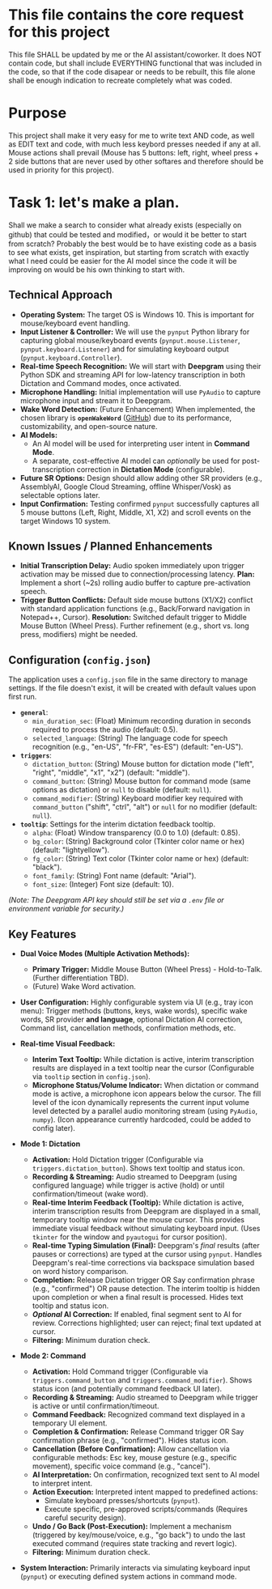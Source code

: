 # This file contains the core request for this project

This file SHALL be updated by me or the AI assistant/coworker. It does NOT contain code, but shall include EVERYTHING functional that was included in the code, so that if the code disapear or needs to be rebuilt, this file alone shall be enough indication to recreate completely what was coded.

# Purpose

This project shall make it very easy for me to write text AND code, as well as EDIT text and code, with much less keybord presses needed if any at all. Mouse actions shall prevail (Mouse has 5 buttons: left, right, wheel press + 2 side buttons that are never used by other softares and therefore should be used in priority for this project).

# Task 1: let's make a plan. 

Shall we make a search to consider what already exists (especially on github) that could be tested and modified，or would it be better to start from scratch? Probably the best would be to have existing code as a basis to see what exists, get inspiration, but starting from scratch with exactly what I need could be easier for the AI model since the code it will be improving on would be his own thinking to start with.

## Technical Approach

- **Operating System:** The target OS is Windows 10. This is important for mouse/keyboard event handling.
- **Input Listener & Controller:** We will use the `pynput` Python library for capturing global mouse/keyboard events (`pynput.mouse.Listener`, `pynput.keyboard.Listener`) and for simulating keyboard output (`pynput.keyboard.Controller`).
- **Real-time Speech Recognition:** We will start with **Deepgram** using their Python SDK and streaming API for low-latency transcription in both Dictation and Command modes, once activated.
- **Microphone Handling:** Initial implementation will use `PyAudio` to capture microphone input and stream it to Deepgram.
- **Wake Word Detection:** (Future Enhancement) When implemented, the chosen library is **`openWakeWord`** ([GitHub](https://github.com/dscripka/openWakeWord)) due to its performance, customizability, and open-source nature.
- **AI Models:** 
    - An AI model will be used for interpreting user intent in **Command Mode**.
    - A separate, cost-effective AI model can *optionally* be used for post-transcription correction in **Dictation Mode** (configurable).
- **Future SR Options:** Design should allow adding other SR providers (e.g., AssemblyAI, Google Cloud Streaming, offline Whisper/Vosk) as selectable options later.
- **Input Confirmation:** Testing confirmed `pynput` successfully captures all 5 mouse buttons (Left, Right, Middle, X1, X2) and scroll events on the target Windows 10 system.

## Known Issues / Planned Enhancements

- **Initial Transcription Delay:** Audio spoken immediately upon trigger activation may be missed due to connection/processing latency. **Plan:** Implement a short (~2s) rolling audio buffer to capture pre-activation speech.
- **Trigger Button Conflicts:** Default side mouse buttons (X1/X2) conflict with standard application functions (e.g., Back/Forward navigation in Notepad++, Cursor). **Resolution:** Switched default trigger to Middle Mouse Button (Wheel Press). Further refinement (e.g., short vs. long press, modifiers) might be needed.

## Configuration (`config.json`)

The application uses a `config.json` file in the same directory to manage settings. If the file doesn't exist, it will be created with default values upon first run.

- **`general`**:
    - `min_duration_sec`: (Float) Minimum recording duration in seconds required to process the audio (default: 0.5).
    - `selected_language`: (String) The language code for speech recognition (e.g., "en-US", "fr-FR", "es-ES") (default: "en-US").
- **`triggers`**:
    - `dictation_button`: (String) Mouse button for dictation mode ("left", "right", "middle", "x1", "x2") (default: "middle").
    - `command_button`: (String) Mouse button for command mode (same options as dictation) or `null` to disable (default: `null`).
    - `command_modifier`: (String) Keyboard modifier key required with `command_button` ("shift", "ctrl", "alt") or `null` for no modifier (default: `null`).
- **`tooltip`**: Settings for the interim dictation feedback tooltip.
    - `alpha`: (Float) Window transparency (0.0 to 1.0) (default: 0.85).
    - `bg_color`: (String) Background color (Tkinter color name or hex) (default: "lightyellow").
    - `fg_color`: (String) Text color (Tkinter color name or hex) (default: "black").
    - `font_family`: (String) Font name (default: "Arial").
    - `font_size`: (Integer) Font size (default: 10).

*(Note: The Deepgram API key should still be set via a `.env` file or environment variable for security.)*

## Key Features

- **Dual Voice Modes (Multiple Activation Methods):** 
    - **Primary Trigger:** Middle Mouse Button (Wheel Press) - Hold-to-Talk. (Further differentiation TBD).
    - (Future) Wake Word activation.
- **User Configuration:** Highly configurable system via UI (e.g., tray icon menu): Trigger methods (buttons, keys, wake words), specific wake words, SR provider **and language**, optional Dictation AI correction, Command list, cancellation methods, confirmation methods, etc.
- **Real-time Visual Feedback:**
    - **Interim Text Tooltip:** While dictation is active, interim transcription results are displayed in a text tooltip near the cursor (Configurable via `tooltip` section in `config.json`).
    - **Microphone Status/Volume Indicator:** When dictation or command mode is active, a microphone icon appears below the cursor. The fill level of the icon dynamically represents the current input volume level detected by a parallel audio monitoring stream (using `PyAudio`, `numpy`). (Icon appearance currently hardcoded, could be added to config later).

- **Mode 1: Dictation**
    - **Activation:** Hold Dictation trigger (Configurable via `triggers.dictation_button`). Shows text tooltip and status icon.
    - **Recording & Streaming:** Audio streamed to Deepgram (using configured language) while trigger is active (hold) or until confirmation/timeout (wake word).
    - **Real-time Interim Feedback (Tooltip):** While dictation is active, interim transcription results from Deepgram are displayed in a small, temporary tooltip window near the mouse cursor. This provides immediate visual feedback without simulating keyboard input. (Uses `tkinter` for the window and `pyautogui` for cursor position).
    - **Real-time Typing Simulation (Final):** Deepgram's *final* results (after pauses or corrections) are typed at the cursor using `pynput`. Handles Deepgram's real-time corrections via backspace simulation based on word history comparison.
    - **Completion:** Release Dictation trigger OR Say confirmation phrase (e.g., "confirmed") OR pause detection. The interim tooltip is hidden upon completion or when a final result is processed. Hides text tooltip and status icon.
    - ***Optional* AI Correction:** If enabled, final segment sent to AI for review. Corrections highlighted; user can reject; final text updated at cursor.
    - **Filtering:** Minimum duration check.

- **Mode 2: Command**
    - **Activation:** Hold Command trigger (Configurable via `triggers.command_button` and `triggers.command_modifier`). Shows status icon (and potentially command feedback UI later).
    - **Recording & Streaming:** Audio streamed to Deepgram while trigger is active or until confirmation/timeout.
    - **Command Feedback:** Recognized command text displayed in a temporary UI element.
    - **Completion & Confirmation:** Release Command trigger OR Say confirmation phrase (e.g., "confirmed"). Hides status icon.
    - **Cancellation (Before Confirmation):** Allow cancellation via configurable methods: Esc key, mouse gesture (e.g., specific movement), specific voice command (e.g., "cancel").
    - **AI Interpretation:** On confirmation, recognized text sent to AI model to interpret intent.
    - **Action Execution:** Interpreted intent mapped to predefined actions:
        - Simulate keyboard presses/shortcuts (`pynput`).
        - Execute specific, pre-approved scripts/commands (Requires careful security design).
    - **Undo / Go Back (Post-Execution):** Implement a mechanism (triggered by key/mouse/voice, e.g., "go back") to undo the last executed command (requires state tracking and revert logic).
    - **Filtering:** Minimum duration check.

- **System Interaction:** Primarily interacts via simulating keyboard input (`pynput`) or executing defined system actions in command mode.
